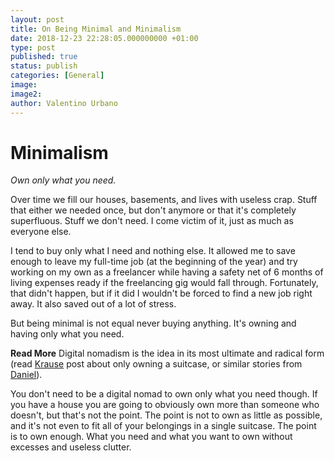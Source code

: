 ```yaml
---
layout: post
title: On Being Minimal and Minimalism
date: 2018-12-23 22:28:05.000000000 +01:00
type: post
published: true
status: publish
categories: [General]
image:
image2:
author: Valentino Urbano
---
```


# Minimalism

_Own only what you need._

Over time we fill our houses, basements, and lives with useless crap. Stuff that either we needed once, but don't anymore or that it's completely superfluous. Stuff we don't need. I come victim of it, just as much as everyone else.

I tend to buy only what I need and nothing else. It allowed me to save enough to leave my full-time job (at the beginning of the year) and try working on my own as a freelancer while having a safety net of 6 months of living expenses ready if the freelancing gig would fall through. Fortunately, that didn't happen, but if it did I wouldn't be forced to find a new job right away. It also saved out of a lot of stress.

But being minimal is not equal never buying anything. It's owning and having only what you need.

**Read More**
Digital nomadism is the idea in its most ultimate and radical form (read [Krause][0] post about only owning a suitcase, or similar stories from [Daniel][1]).

You don't need to be a digital nomad to own only what you need though. If you have a house you are going to obviously own more than someone who doesn't, but that's not the point. The point is not to own as little as possible, and it's not even to fit all of your belongings in a single suitcase. The point is to own enough. What you need and what you want to own without excesses and useless clutter.

[0]: https://krausefx.com/blog/one-year-nomad
[1]: https://daniellockyer.com/owning-little/
